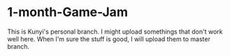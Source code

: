 # 1-month-Game-Jam

This is Kunyi's personal branch. I might upload somethings that don't work well here.
When I'm sure the stuff is good, I will upload them to master branch.
